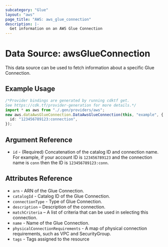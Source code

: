 ```yaml
---
subcategory: "Glue"
layout: "aws"
page_title: "AWS: aws_glue_connection"
description: |-
  Get information on an AWS Glue Connection
---
```


# Data Source: awsGlueConnection

This data source can be used to fetch information about a specific Glue Connection.

## Example Usage

```typescript
/*Provider bindings are generated by running cdktf get.
See https://cdk.tf/provider-generation for more details.*/
import * as aws from "./.gen/providers/aws";
new aws.dataAwsGlueConnection.DataAwsGlueConnection(this, "example", {
  id: "123456789123:connection",
});

```

## Argument Reference

* `id` - (Required) Concatenation of the catalog ID and connection name. For example, if your account ID is
  `123456789123` and the connection name is `conn` then the ID is `123456789123:conn`.

## Attributes Reference

* `arn` - ARN of the Glue Connection.
* `catalogId` - Catalog ID of the Glue Connection.
* `connectionType` - Type of Glue Connection.
* `description` – Description of the connection.
* `matchCriteria` – A list of criteria that can be used in selecting this connection.
* `name` - Name of the Glue Connection.
* `physicalConnectionRequirements` - A map of physical connection requirements, such as VPC and SecurityGroup.
* `tags` - Tags assigned to the resource
